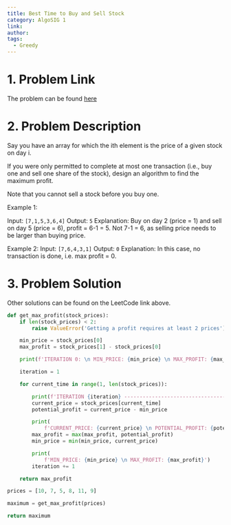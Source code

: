 ```yaml
---
title: Best Time to Buy and Sell Stock
category: AlgoSIG 1
link:
author:
tags:
  - Greedy
---
```


# 1. Problem Link

The problem can be found [here](https://leetcode.com/problems/best-time-to-buy-and-sell-stock/)


# 2. Problem Description

Say you have an array for which the ith element is the price of a given stock on day i.

If you were only permitted to complete at most one transaction (i.e., buy one and sell one share of the stock), design an algorithm to find the maximum profit.

Note that you cannot sell a stock before you buy one.

Example 1:

Input: `[7,1,5,3,6,4]`
Output: `5`
Explanation: Buy on day 2 (price = 1) and sell on day 5 (price = 6), profit = 6-1 = 5.
             Not 7-1 = 6, as selling price needs to be larger than buying price.

Example 2:
Input: `[7,6,4,3,1]`
Output: `0`
Explanation: In this case, no transaction is done, i.e. max profit = 0.


# 3. Problem Solution


Other solutions can be found on the LeetCode link above.

```python
def get_max_profit(stock_prices):
    if len(stock_prices) < 2:
        raise ValueError('Getting a profit requires at least 2 prices')

    min_price = stock_prices[0]
    max_profit = stock_prices[1] - stock_prices[0]

    print(f'ITERATION 0: \n MIN_PRICE: {min_price} \n MAX_PROFIT: {max_profit}')

    iteration = 1

    for current_time in range(1, len(stock_prices)):

        print(f'ITERATION {iteration} -------------------------------------------')
        current_price = stock_prices[current_time]
        potential_profit = current_price - min_price

        print(
            f'CURRENT_PRICE: {current_price} \n POTENTIAL_PROFIT: {potential_profit}')
        max_profit = max(max_profit, potential_profit)
        min_price = min(min_price, current_price)

        print(
            f'MIN_PRICE: {min_price} \n MAX_PROFIT: {max_profit}')
        iteration += 1

    return max_profit

prices = [10, 7, 5, 8, 11, 9]

maximum = get_max_profit(prices)

return maximum
```

